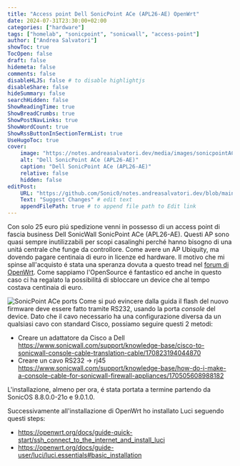 ```yaml
---
title: "Access point Dell SonicPoint ACe (APL26-AE) OpenWrt"
date: 2024-07-31T23:30:00+02:00
categories: ["hardware"]
tags: ["homelab", "sonicpoint", "sonicwall", "access-point"]
author: ["Andrea Salvatori"]
showToc: true
TocOpen: false
draft: false
hidemeta: false
comments: false
disableHLJS: false # to disable highlightjs
disableShare: false
hideSummary: false
searchHidden: false
ShowReadingTime: true
ShowBreadCrumbs: true
ShowPostNavLinks: true
ShowWordCount: true
ShowRssButtonInSectionTermList: true
UseHugoToc: true
cover:
    image: "https://notes.andreasalvatori.dev/media/images/sonicpointACe.jpg"
    alt: "Dell SonicPoint ACe (APL26-AE)"
    caption: "Dell SonicPoint ACe (APL26-AE)"
    relative: false
    hidden: false
editPost:
    URL: "https://github.com/Sonic0/notes.andreasalvatori.dev/blob/main/content"
    Text: "Suggest Changes" # edit text
    appendFilePath: true # to append file path to Edit link
---
```


Con solo 25 euro piú spedizione venni in possesso di un access point di fascia business Dell SonicWall SonicPoint ACe (APL26-AE). Questi AP sono quasi sempre inutilizzabili per scopi casalinghi perché hanno bisogno di una unitá centrale che funge da controllore. Come avere un AP Ubiquity, ma dovendo pagare centinaia di euro in licenze ed hardware. 
Il motivo che mi spinse all'acquisto é stata una speranza dovuta a questo tread nel [forum di OpenWrt](https://forum.openwrt.org/t/experiences-with-sonicpoint-ace-with-openwrt/61456). Come sappiamo l'OpenSource é fantastico ed anche in questo caso ci ha regalato la possibilitá di sbloccare un device che al tempo costava centinaia di euro.

![SonicPoint ACe ports](/media/images/dell-sonicpoint-ace-available-ports.png)
Come si puó evincere dalla guida il flash del nuovo firmware deve essere fatto tramite RS232, usando la porta _console_ del device. Dato che il cavo necessario ha una configurazione diversa da un qualsiasi cavo con standard Cisco, possiamo seguire questi 2 metodi:
- Creare un adattatore da Cisco a Dell https://www.sonicwall.com/support/knowledge-base/cisco-to-sonicwall-console-cable-translation-cable/170823194044870
- Creare un cavo RS232 -> rj45 https://www.sonicwall.com/support/knowledge-base/how-do-i-make-a-console-cable-for-sonicwall-firewall-appliances/170505608988182

L'installazione, almeno per ora, é stata portata a termine partendo da SonicOS 8.8.0.0-21o e 9.0.1.0.

Successivamente all'installazione di OpenWrt ho installato Luci seguendo questi steps:
- https://openwrt.org/docs/guide-quick-start/ssh_connect_to_the_internet_and_install_luci
- https://openwrt.org/docs/guide-user/luci/luci.essentials#basic_installation
